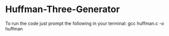 # Huffman-Three-Generator

To run the code just prompt the following in your terminal:
  gcc huffman.c -o huffman
